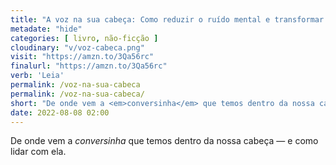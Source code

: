 ```yaml
---
title: "A voz na sua cabeça: Como reduzir o ruído mental e transformar nosso crítico interno em maior aliado — Ethan Kross"
metadate: "hide"
categories: [ livro, não-ficção ]
cloudinary: "v/voz-cabeca.png"
visit: "https://amzn.to/3Qa56rc"
finalurl: "https://amzn.to/3Qa56rc"
verb: 'Leia'
permalink: /voz-na-sua-cabeca
permalink: /voz-na-sua-cabeca/
short: "De onde vem a <em>conversinha</em> que temos dentro da nossa cabeça — e como lidar com ela."
date: 2022-08-08 02:00
---
```

De onde vem a <em>conversinha</em> que temos dentro da nossa cabeça — e como lidar com ela.